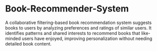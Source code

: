 # Book-Recommender-System
A collaborative filtering-based book recommendation system suggests books to users by analyzing preferences and ratings of similar users. It identifies patterns and shared interests to recommend books that like-minded users have enjoyed, improving personalization without needing detailed book content.
